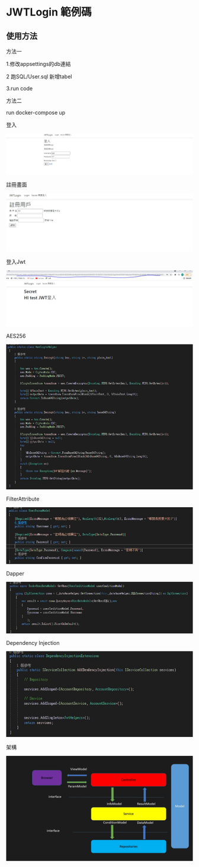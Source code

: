 # JWTLogin 範例碼

## 使用方法

方法一

1.修改appsettings的db連結

2 跑SQL/User.sql 新增tabel

3.run code

方法二

run docker-compose up

登入

![image](./image/1.jpg)

註冊畫面

![image](./image/2.jpg)

登入Jwt

![image](./image/jwt.jpg)

AES256

![image](./image/aes.jpg)

FilterAttribute


![image](./image/filterAttribute1.jpg)

Dapper

![image](./image/dapper1.jpg)

Dependency Injection

![image](./image/di1.jpg)

架構

![image](./image/pattern.jpg)
